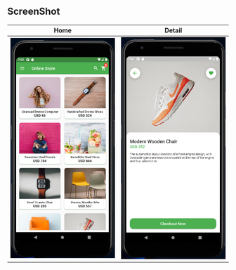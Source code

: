 ## ScreenShot

| Home                                 | Detail                               |
| ------------------------------------ | ------------------------------------ |
| <img src="image_1.png" width="300"/> | <img src="image_2.png" width="300"/> |
